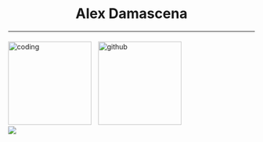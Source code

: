 <h1 align="center"> Alex Damascena </h1>

- - - - - - - - 


<div display = "flex" style="margin-top: 20px" width = "100%">

<img alt="coding"  height= "170rem" style="margin-right: 10px" src="https://github-readme-stats.vercel.app/api/top-langs/?username=apfdamascena&theme=react&layout=compact&count_private=true&langs_count=20"/>

<img  alt="github" height= "170rem" src="https://github-readme-stats.vercel.app/api?username=apfdamascena&show_icons=true&theme=react&count_private=true&include_all_commits=true"/>
</div>


<div>
  <a href = "mailto: apfd@cin.ufpe.br"><img src="https://img.shields.io/badge/-Gmail-%23EA4335?style=for-the-badge&logo=gmail&logoColor=white" target="_blank"></a>
</div>

